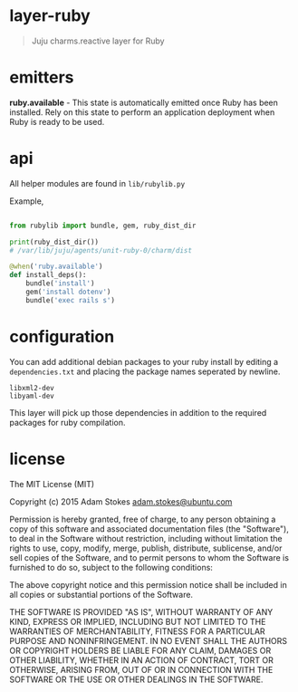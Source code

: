 # layer-ruby
> Juju charms.reactive layer for Ruby

# emitters

**ruby.available** - This state is automatically emitted once Ruby has been
installed. Rely on this state to perform an application deployment when Ruby
is ready to be used.

# api

All helper modules are found in `lib/rubylib.py`

Example,

```python

from rubylib import bundle, gem, ruby_dist_dir

print(ruby_dist_dir())
# /var/lib/juju/agents/unit-ruby-0/charm/dist

@when('ruby.available')
def install_deps():
    bundle('install')
    gem('install dotenv')
    bundle('exec rails s')

```

# configuration

You can add additional debian packages to your ruby install by editing a
`dependencies.txt` and placing the package names seperated by newline.

```
libxml2-dev
libyaml-dev
```

This layer will pick up those dependencies in addition to the required packages
for ruby compilation.

# license

The MIT License (MIT)

Copyright (c) 2015 Adam Stokes <adam.stokes@ubuntu.com>

Permission is hereby granted, free of charge, to any person obtaining a copy
of this software and associated documentation files (the "Software"), to deal
in the Software without restriction, including without limitation the rights
to use, copy, modify, merge, publish, distribute, sublicense, and/or sell
copies of the Software, and to permit persons to whom the Software is
furnished to do so, subject to the following conditions:

The above copyright notice and this permission notice shall be included in
all copies or substantial portions of the Software.

THE SOFTWARE IS PROVIDED "AS IS", WITHOUT WARRANTY OF ANY KIND, EXPRESS OR
IMPLIED, INCLUDING BUT NOT LIMITED TO THE WARRANTIES OF MERCHANTABILITY,
FITNESS FOR A PARTICULAR PURPOSE AND NONINFRINGEMENT. IN NO EVENT SHALL THE
AUTHORS OR COPYRIGHT HOLDERS BE LIABLE FOR ANY CLAIM, DAMAGES OR OTHER
LIABILITY, WHETHER IN AN ACTION OF CONTRACT, TORT OR OTHERWISE, ARISING FROM,
OUT OF OR IN CONNECTION WITH THE SOFTWARE OR THE USE OR OTHER DEALINGS IN
THE SOFTWARE.
